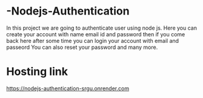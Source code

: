 # -Nodejs-Authentication
In this project we are going to authenticate user using node js.
Here you can create your account with name email id and password then if you come back here after some time you can login your account with email and passeord
You can also reset your password and many more.

# Hosting link
https://nodejs-authentication-srgu.onrender.com
